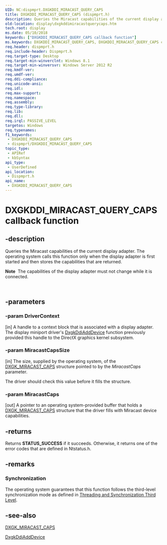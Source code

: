 ```yaml
---
UID: NC:dispmprt.DXGKDDI_MIRACAST_QUERY_CAPS
title: DXGKDDI_MIRACAST_QUERY_CAPS (dispmprt.h)
description: Queries the Miracast capabilities of the current display adapter.
old-location: display\dxgkddimiracastquerycaps.htm
tech.root: display
ms.date: 05/10/2018
keywords: ["DXGKDDI_MIRACAST_QUERY_CAPS callback function"]
ms.keywords: DXGKDDI_MIRACAST_QUERY_CAPS, DXGKDDI_MIRACAST_QUERY_CAPS callback, DxgkDdiMiracastQueryCaps, DxgkDdiMiracastQueryCaps callback function [Display Devices], display.dxgkddimiracastquerycaps, dispmprt/DxgkDdiMiracastQueryCaps
req.header: dispmprt.h
req.include-header: Dispmprt.h
req.target-type: Desktop
req.target-min-winverclnt: Windows 8.1
req.target-min-winversvr: Windows Server 2012 R2
req.kmdf-ver: 
req.umdf-ver: 
req.ddi-compliance: 
req.unicode-ansi: 
req.idl: 
req.max-support: 
req.namespace: 
req.assembly: 
req.type-library: 
req.lib: 
req.dll: 
req.irql: PASSIVE_LEVEL
targetos: Windows
req.typenames: 
f1_keywords:
 - DXGKDDI_MIRACAST_QUERY_CAPS
 - dispmprt/DXGKDDI_MIRACAST_QUERY_CAPS
topic_type:
 - APIRef
 - kbSyntax
api_type:
 - UserDefined
api_location:
 - Dispmprt.h
api_name:
 - DXGKDDI_MIRACAST_QUERY_CAPS
---
```


# DXGKDDI_MIRACAST_QUERY_CAPS callback function


## -description

Queries the Miracast capabilities of the current display adapter. The operating system  calls this function only when the display adapter is first started and then stores the capabilities that are returned.<div class="alert"><b>Note</b>  The capabilities of the display adapter must not change while it is connected.</div>
<div> </div>

## -parameters

### -param DriverContext 

[in]
A handle to a context block that is associated with a display adapter. The display miniport driver's <a href="/windows-hardware/drivers/ddi/dispmprt/nc-dispmprt-dxgkddi_add_device">DxgkDdiAddDevice</a> function previously provided this handle to the DirectX graphics kernel subsystem.

### -param MiracastCapsSize 

[in]
The size, supplied by the operating system, of the <a href="/windows-hardware/drivers/ddi/dispmprt/ns-dispmprt-_dxgk_miracast_caps">DXGK_MIRACAST_CAPS</a> structure pointed to by the <i>MiracastCaps</i> parameter.

The driver should check this value before it fills the structure.

### -param MiracastCaps 

[out]
A pointer to an operating system-provided buffer that holds a <a href="/windows-hardware/drivers/ddi/dispmprt/ns-dispmprt-_dxgk_miracast_caps">DXGK_MIRACAST_CAPS</a> structure that the driver fills with Miracast device capabilities.

## -returns

Returns <b>STATUS_SUCCESS</b> if it succeeds. Otherwise, it returns one of the error codes that are defined in Ntstatus.h.

## -remarks

<h3><a id="Synchronization"></a><a id="synchronization"></a><a id="SYNCHRONIZATION"></a>Synchronization</h3>
The operating system guarantees that this function follows the third-level synchronization mode as defined in <a href="/windows-hardware/drivers/display/threading-and-synchronization-third-level">Threading and Synchronization Third Level</a>.

## -see-also

<a href="/windows-hardware/drivers/ddi/dispmprt/ns-dispmprt-_dxgk_miracast_caps">DXGK_MIRACAST_CAPS</a>



<a href="/windows-hardware/drivers/ddi/dispmprt/nc-dispmprt-dxgkddi_add_device">DxgkDdiAddDevice</a>

